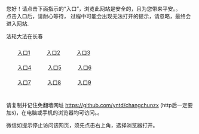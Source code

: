 您好！请点击下面指示的“入口”，浏览此网站是安全的，且为您带来平安。。 <br/>
点击入口后，请耐心等待， 过程中可能会出现无法打开的提示，请忽略，最终会进入网站. </br>

法轮大法在长春<br/>
<div style="padding:10px"><a style="margin:20px" target="_blank" href="https://dm9fa2r8qeyyc.cloudfront.net/2Qpsp?neglmgnh" id="ccLink1" rel="nofollow">入口1</a> <a target="_blank" style="margin:20px" href="https://d2iobiv1cih78t.cloudfront.net/2Qpsp?byrzbxbg" id="ccLink2" rel="nofollow">入口2</a> <a style="margin:20px" target="_blank" href="https://d1nznadjwhc8ga.cloudfront.net/2Qpsp?nvjmny" id="ccLink3" rel="nofollow">入口3</a></div>

<div style="padding:10px" ><a style="margin:20px" target="_blank" href="https://dm9fa2r8qeyyc.cloudfront.net/2Qpsp?neglmgnh" id="ccLink4" rel="nofollow">入口4</a> <a style="margin:20px" href="https://d2iobiv1cih78t.cloudfront.net/2Qpsp?byrzbxbg" target="_blank" id="ccLink5" rel="nofollow">入口5</a> <a style="margin:20px" href="https://d1nznadjwhc8ga.cloudfront.net/2Qpsp?nvjmny" target="_blank" id="ccLink6" rel="nofollow">入口6</a></div>

<div style="padding:10px"><a style="margin:20px" target="_blank" href="https://dm9fa2r8qeyyc.cloudfront.net/2Qpsp?neglmgnh" id="ccLink7" rel="nofollow">入口7</a> <a style="margin:20px" href="https://d2iobiv1cih78t.cloudfront.net/2Qpsp?byrzbxbg" target="_blank" id="ccLink8" rel="nofollow">入口8</a> <a style="margin:20px" target="_blank" href="https://d1nznadjwhc8ga.cloudfront.net/2Qpsp?nvjmny" id="ccLink9" rel="nofollow">入口9</a></div>

<br/>



请复制并记住免翻墙网址 https://github.com/yntd/changchunzx (http后一定要加s)，在电脑或手机的浏览器均可访问。。<br/>

微信如提示停止访问该网页，须先点击右上角，选择浏览器打开。
